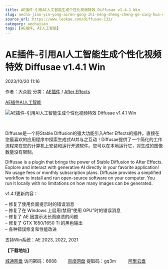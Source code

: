 ```yaml
---
title: AE插件-引用AI人工智能生成个性化视频特效 Diffusae v1.4.1 Win
slug: aecha-jian-yin-yong-airen-gong-zhi-neng-sheng-cheng-ge-xing-hua-shi-pin-te-xiao-diffusae-v1-4-1-win
source_url: https://www.lookae.com/diffusae-132/
category: aechajian
tags: [AE插件, AI人工智能]
---
```

# AE插件-引用AI人工智能生成个性化视频特效 Diffusae v1.4.1 Win

2023/10/20 11:16

作者：大众脸
分类：[AE插件](https://www.lookae.com/after-effects/aechajian/) / [After Effects](https://www.lookae.com/after-effects/)

[AE插件](https://www.lookae.com/tag/ae%e6%8f%92%e4%bb%b6/)[AI人工智能](https://www.lookae.com/tag/ai%e4%ba%ba%e5%b7%a5%e6%99%ba%e8%83%bd/)

![AE插件-引用AI人工智能生成个性化视频特效 Diffusae v1.4.1 Win](https://www.lookae.com/wp-content/uploads/2023/05/Diffusae.jpg "AE插件-引用AI人工智能生成个性化视频特效 Diffusae v1.4.1 Win-LookAE.com")

[﻿](https://cloud.video.taobao.com//play/u/705956171/p/1/e/6/t/1/410427474753.mp4)

Diffusae是一个将Stable Diffusion的强大功能引入After Effects的插件。直接在您最喜欢的应用程序中探索生成式AI并与之互动！Diffusae提供了一个简化的工作流程来在您的计算机上安装和运行开源软件。您可以在本地运行它，对生成的图像数量没有限制。

Diffusae is a plugin that brings the power of Stable Diffusion to After Effects. Explore and interact with generative AI directly in your favorite application! No usage fees or monthly subscription plans. Diffusae provides a simplified workflow to install and run open-source software on your computer. You run it locally with no limitations on how many images can be generated.

v1.4.1更新内容：

– 修复了使用负面提示时的错误消息  
– 修复了在 Windows 上启用/禁用“使用 GPU”时的错误消息  
– 修复了 AE 因提示太长而崩溃的问题  
– 修复了 GTX 1650/1650 Ti 的黑色输出  
– 各种错误修复和性能改进

支持Win系统：AE 2023, 2022, 2021

**【下载地址】**

[城通网盘](https://url70.ctfile.com/f/2827370-961505331-454d07?p=4431) 访问密码：6688         [百度网盘](https://pan.baidu.com/s/1hzB15tcVCUnbaexXH6pnBg?pwd=gq3m) 提取码：gq3m          [阿里云盘](https://www.aliyundrive.com/s/GfW9ZB1djnS)
